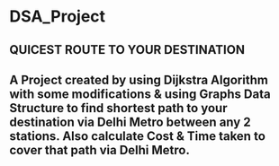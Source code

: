 # DSA_Project
<h2>QUICEST ROUTE TO YOUR DESTINATION<h2>
A Project created by using Dijkstra Algorithm with some modifications & using Graphs Data Structure to find shortest path to your destination via Delhi Metro between any 2 stations. Also calculate Cost & Time taken to cover that path via Delhi Metro.
